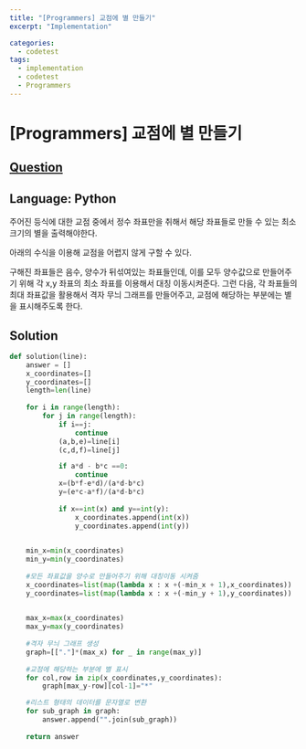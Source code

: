 ```yaml
---
title: "[Programmers] 교점에 별 만들기"
excerpt: "Implementation"

categories:
  - codetest
tags:
  - implementation
  - codetest
  - Programmers
---
```

# [Programmers] 교점에 별 만들기
## [Question](https://programmers.co.kr/learn/courses/30/lessons/87377)
## Language: Python

주어진 등식에 대한 교점 중에서 정수 좌표만을 취해서 해당 좌표들로 만들 수 있는 최소 크기의 별을 출력해야한다.

아래의 수식을 이용해 교점을 어렵지 않게 구할 수 있다.

구해진 좌표들은 음수, 양수가 뒤섞여있는 좌표들인데, 이를 모두 양수값으로 만들어주기 위해 각 x,y 좌표의 최소 좌표를 이용해서 대칭 이동시켜준다. 그런 다음, 각 좌표들의 최대 좌표값을 활용해서 격자 무늬 그래프를 만들어주고, 교점에 해당하는 부분에는 별을 표시해주도록 한다.



## Solution

```python
def solution(line):
    answer = []
    x_coordinates=[]
    y_coordinates=[]
    length=len(line)
    
    for i in range(length):
        for j in range(length):
            if i==j:
                continue
            (a,b,e)=line[i]
            (c,d,f)=line[j]

            if a*d - b*c ==0:
                continue
            x=(b*f-e*d)/(a*d-b*c)
            y=(e*c-a*f)/(a*d-b*c)
            
            if x==int(x) and y==int(y):
                x_coordinates.append(int(x))
                y_coordinates.append(int(y))
    

    min_x=min(x_coordinates)
    min_y=min(y_coordinates)
    
    #모든 좌표값을 양수로 만들어주기 위해 대칭이동 시켜줌
    x_coordinates=list(map(lambda x : x +(-min_x + 1),x_coordinates))
    y_coordinates=list(map(lambda x : x +(-min_y + 1),y_coordinates))

    
    max_x=max(x_coordinates)
    max_y=max(y_coordinates)
    
    #격자 무늬 그래프 생성
    graph=[["."]*(max_x) for _ in range(max_y)]
    
    #교점에 해당하는 부분에 별 표시
    for col,row in zip(x_coordinates,y_coordinates):
        graph[max_y-row][col-1]="*"

    #리스트 형태의 데이터를 문자열로 변환 
    for sub_graph in graph:
        answer.append("".join(sub_graph))
    
    return answer
```
